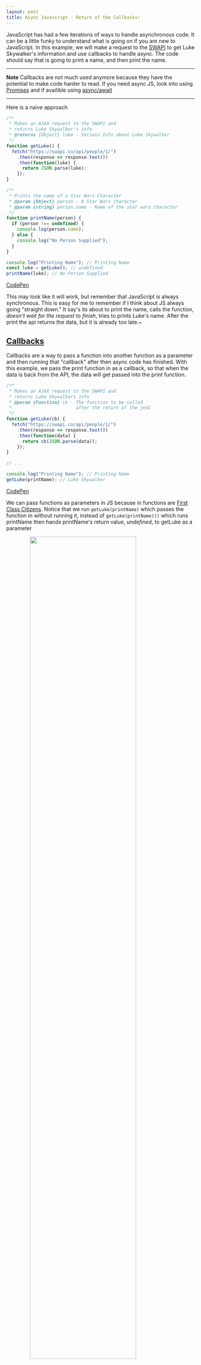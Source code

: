 ```yaml
---
layout: post
title: Async Javascript - Return of the Callbacks!
---
```


JavaScript has had a few iterations of ways to handle asynchronous code. It can be a little funky to understand what is going on if you are new to JavaScript. In this example, we will make a request to the [SWAPI](https://swapi.co/) to get Luke Skywalker's information and use callbacks to handle async. The code should say that is going to print a name, and then print the name.

---

**Note** Callbacks are not much used anymore because they have the potential to make code harder to read. If you need async JS, look into using [Promises](https://developers.google.com/web/fundamentals/primers/promises) and if availible using [async/await](https://developer.mozilla.org/en-US/docs/Web/JavaScript/Reference/Statements/async_function)

---

Here is a naive approach

```js
/**
 * Makes an AJAX request to the SWAPI and
 * returns Luke Skywalker's info
 * @returns {Object} luke - Various Info about Luke Skywalker
 */
function getLuke() {
  fetch("https://swapi.co/api/people/1/")
    .then(response => response.text())
    .then(function(luke) {
      return JSON.parse(luke);
    });
}

/**
 * Prints the name of a Star Wars Character
 * @param {Object} person - A Star Wars character
 * @param {string} person.name - Name of the star wars character
 */
function printName(person) {
  if (person !== undefined) {
    console.log(person.name);
  } else {
    console.log("No Person Supplied");
  }
}

console.log("Printing Name"); // Printing Name
const luke = getLuke(); // undefined
printName(luke); // No Person Supplied
```

[CodePen](https://codepen.io/brooksbecton/pen/QQmmoe?editors=0012)

This may look like it will work, but remember that JavaScript is always synchronous. This is easy for me to remember if I think about JS always going "straight down." It say's its about to print the name, calls the function, _doesn't wait for the request to finish_, tries to prints Luke's name. After the print the api returns the data, but it is already too late.~

## [Callbacks](#callbacks)

Callbacks are a way to pass a function into another function as a parameter and then running that "callback" after then async code has finished. With this example, we pass the print function in as a callback, so that when the data is back from the API, the data will get passed into the print function.

```js
/**
 * Makes an AJAX request to the SWAPI and
 * returns Luke Skywalkers info
 * @param {Function} cb - The function to be called
 *                        after the return of the jedi
 */
function getLuke(cb) {
  fetch("https://swapi.co/api/people/1/")
    .then(response => response.text())
    .then(function(data) {
      return cb(JSON.parse(data));
    });
}

// ...

console.log("Printing Name"); // Printing Name
getLuke(printName); // Luke Skywalker
```

[CodePen](https://codepen.io/brooksbecton/pen/GQxxaX?editors=0012)

We can pass functions as parameters in JS because in functions are [First Class Citizens](https://en.wikipedia.org/wiki/First-class_citizen). Notice that we run `getLuke(printName)` which passes the function in without running it, instead of `getLuke(printName())` which runs printName then hands printName's return value, _undefined_, to getLuke as a parameter

<img src="https://media.giphy.com/media/9K2nFglCAQClO/giphy.gif"  style="display:block;margin: auto; width:75%">

This works for this lunchbox example, but in reality this can get out of hand quickly if you have to make a few sequential requests which leads to [Callback Hell](http://callbackhell.com/). It is much better to use Promises which we will get to next.

## [Challenge](#challenge)

It's important to understand what Callback Hell can look or feel like.
Try this out.

1. Find all the females from the films Luke was in
1. Find the planets they are from
1. Finally, list the males from those planets

[Solution\*](https://codepen.io/brooksbecton/pen/eVMrpB?editors=0012)

\*_Try to do it yourself before checking the solution_
